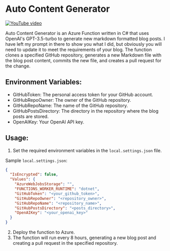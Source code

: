 # Auto Content Generator

[![YouTube video](https://img.youtube.com/vi/zxxxrx5gH9g/0.jpg)](https://www.youtube.com/watch?v=zxxxrx5gH9g)

Auto Content Generator is an Azure Function written in C# that uses OpenAI's GPT-3.5-turbo to generate new markdown formatted blog posts. I have left my prompt in there to show you what I did, but obviously you will need to update it to meet the requirements of your blog. The function clones a specified GitHub repository, generates a new Markdown file with the blog post content, commits the new file, and creates a pull request for the change.

## Environment Variables:
- GitHubToken: The personal access token for your GitHub account.
- GitHubRepoOwner: The owner of the GitHub repository.
- GitHubRepoName: The name of the GitHub repository.
- GitHubPostsDirectory: The directory in the repository where the blog posts are stored.
- OpenAIKey: Your OpenAI API key.

## Usage:
1. Set the required environment variables in the `local.settings.json` file.

Sample `local.settings.json`:

```json
{
  "IsEncrypted": false,
  "Values": {
    "AzureWebJobsStorage": "",
    "FUNCTIONS_WORKER_RUNTIME": "dotnet",
    "GitHubToken": "<your_github_token>",
    "GitHubRepoOwner": "<repository_owner>",
    "GitHubRepoName": "<repository_name>",
    "GitHubPostsDirectory": "<posts_directory>",
    "OpenAIKey": "<your_openai_key>"
  }
}
```

2. Deploy the function to Azure.
3. The function will run every 8 hours, generating a new blog post and creating a pull request in the specified repository.
